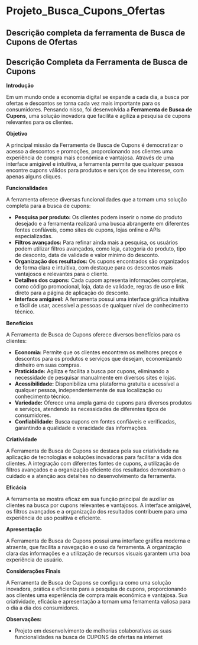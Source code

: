 # Projeto_Busca_Cupons_Ofertas
## Descrição completa da ferramenta de Busca de Cupons de Ofertas 

## Descrição Completa da Ferramenta de Busca de Cupons

**Introdução**

Em um mundo onde a economia digital se expande a cada dia, a busca por ofertas e descontos se torna cada vez mais importante para os consumidores. Pensando nisso, foi desenvolvida a **Ferramenta de Busca de Cupons**, uma solução inovadora que facilita e agiliza a pesquisa de cupons relevantes para os clientes.

**Objetivo**

A principal missão da Ferramenta de Busca de Cupons é democratizar o acesso a descontos e promoções, proporcionando aos clientes uma experiência de compra mais econômica e vantajosa. Através de uma interface amigável e intuitiva, a ferramenta permite que qualquer pessoa encontre cupons válidos para produtos e serviços de seu interesse, com apenas alguns cliques.

**Funcionalidades**

A ferramenta oferece diversas funcionalidades que a tornam uma solução completa para a busca de cupons:

* **Pesquisa por produto:** Os clientes podem inserir o nome do produto desejado e a ferramenta realizará uma busca abrangente em diferentes fontes confiáveis, como sites de cupons, lojas online e APIs especializadas.
* **Filtros avançados:** Para refinar ainda mais a pesquisa, os usuários podem utilizar filtros avançados, como loja, categoria do produto, tipo de desconto, data de validade e valor mínimo do desconto.
* **Organização dos resultados:** Os cupons encontrados são organizados de forma clara e intuitiva, com destaque para os descontos mais vantajosos e relevantes para o cliente.
* **Detalhes dos cupons:** Cada cupom apresenta informações completas, como código promocional, loja, data de validade, regras de uso e link direto para a página de aplicação do desconto.
* **Interface amigável:** A ferramenta possui uma interface gráfica intuitiva e fácil de usar, acessível a pessoas de qualquer nível de conhecimento técnico.

**Benefícios**

A Ferramenta de Busca de Cupons oferece diversos benefícios para os clientes:

* **Economia:** Permite que os clientes encontrem os melhores preços e descontos para os produtos e serviços que desejam, economizando dinheiro em suas compras.
* **Praticidade:** Agiliza e facilita a busca por cupons, eliminando a necessidade de pesquisar manualmente em diversos sites e lojas.
* **Acessibilidade:** Disponibiliza uma plataforma gratuita e acessível a qualquer pessoa, independentemente de sua localização ou conhecimento técnico.
* **Variedade:** Oferece uma ampla gama de cupons para diversos produtos e serviços, atendendo às necessidades de diferentes tipos de consumidores.
* **Confiabilidade:** Busca cupons em fontes confiáveis e verificadas, garantindo a qualidade e veracidade das informações.

**Criatividade**

A Ferramenta de Busca de Cupons se destaca pela sua criatividade na aplicação de tecnologias e soluções inovadoras para facilitar a vida dos clientes. A integração com diferentes fontes de cupons, a utilização de filtros avançados e a organização eficiente dos resultados demonstram o cuidado e a atenção aos detalhes no desenvolvimento da ferramenta.

**Eficácia**

A ferramenta se mostra eficaz em sua função principal de auxiliar os clientes na busca por cupons relevantes e vantajosos. A interface amigável, os filtros avançados e a organização dos resultados contribuem para uma experiência de uso positiva e eficiente.

**Apresentação**

A Ferramenta de Busca de Cupons possui uma interface gráfica moderna e atraente, que facilita a navegação e o uso da ferramenta. A organização clara das informações e a utilização de recursos visuais garantem uma boa experiência de usuário.

**Considerações Finais**

A Ferramenta de Busca de Cupons se configura como uma solução inovadora, prática e eficiente para a pesquisa de cupons, proporcionando aos clientes uma experiência de compra mais econômica e vantajosa. Sua criatividade, eficácia e apresentação a tornam uma ferramenta valiosa para o dia a dia dos consumidores.

**Observações:**

* Projeto em desenvolvimento de melhorias colaborativas as suas funcionalidades na busca de CUPONS de ofertas na internet



